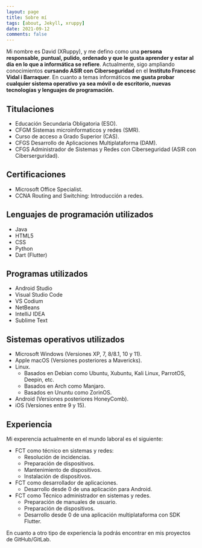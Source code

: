 ```yaml
---
layout: page
title: Sobre mí
tags: [about, Jekyll, xruppy]
date: 2021-09-12
comments: false
---
```


Mi nombre es David (XRuppy), y me defino como una **persona responsable, puntual, pulido, ordenado y que le gusta aprender y estar al día en lo que a informática se refiere**. Actualmente, sigo ampliando conocimientos **cursando ASIR con Ciberseguridad** en el **Instituto Francesc Vidal i Barraquer**. En cuanto a temas informáticos **me gusta probar cualquier sistema operativo ya sea móvil o de escritorio, nuevas tecnologías y lenguajes de programación.** 

## Titulaciones
* Educación Secundaria Obligatoria (ESO).
* CFGM Sistemas microinformaticos y redes (SMR).
* Curso de acceso a Grado Superior (CAS).
* CFGS Desarrollo de Aplicaciones Multiplataforma (DAM).
* CFGS Administrador de Sistemas y Redes con Ciberseguridad (ASIR con Ciberserguridad).

## Certificaciones
* Microsoft Office Specialist.
* CCNA Routing and Switching: Introducción a redes.

## Lenguajes de programación utilizados
* Java
* HTML5
* CSS
* Python
* Dart (Flutter)

## Programas utilizados
* Android Studio
* Visual Studio Code
* VS Codium
* NetBeans
* IntelliJ IDEA
* Sublime Text

## Sistemas operativos utilizados
* Microsoft Windows (Versiones XP, 7, 8/8.1, 10 y 11).
* Apple macOS (Versiones posteriores a Mavericks).
* Linux.
    * Basados en Debian como Ubuntu, Xubuntu, Kali Linux, ParrotOS, Deepin, etc.
    * Basados en Arch como Manjaro.
    * Basados en Ununtu como ZorinOS.
* Android (Versiones posteriores HoneyComb).
* iOS (Versiones entre 9 y 15).

## Experiencia
Mi experencia actualmente en el mundo laboral es el siguiente: 

 - FCT como técnico en sistemas y redes: 
     - Resolución de incidencias.
     - Preparación de dispositivos.
     - Mantenimiento de dispositivos.
     - Instalación de dispositivos.
 - FCT como desarrollador de aplicaciones.
     - Desarrollo desde 0 de una aplicación para Android.
- FCT como Técnico administrador en sistemas y redes.
    - Preparación de manuales de usuario.
    - Preparación de dispositivos.
    - Desarrollo desde 0 de una aplicación multiplataforma con SDK Flutter.

En cuanto a otro tipo de experiencia la podrás encontrar en mis proyectos de GitHub/GitLab.